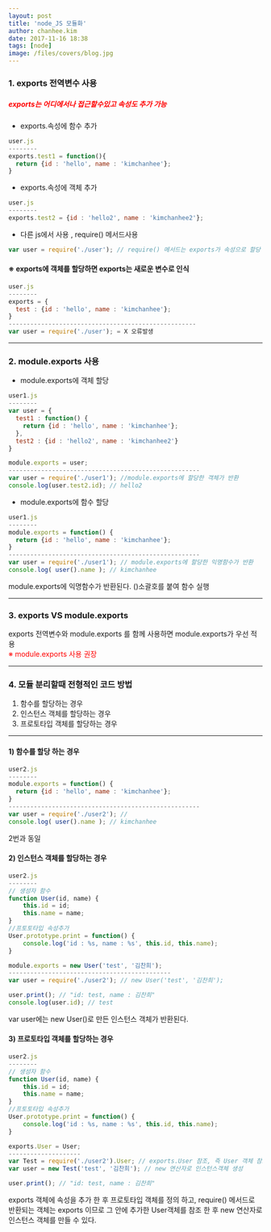 ```yaml
---
layout: post
title: 'node_JS 모듈화'
author: chanhee.kim
date: 2017-11-16 18:38
tags: [node]
image: /files/covers/blog.jpg
---
```


### 1. exports 전역변수 사용

##### <span style="color:red">exports는 어디에서나 접근할수있고 속성도 추가 가능</span>

* exports.속성에 함수 추가
``` javascript
user.js
--------
exports.test1 = function(){
  return {id : 'hello', name : 'kimchanhee'};
}
```
* exports.속성에 객체 추가
``` javascript
user.js
--------
exports.test2 = {id : 'hello2', name : 'kimchanhee2'};
```
* 다른 js에서 사용 , require() 메서드사용
``` javascript
var user = require('./user'); // require() 메서드는 exports가 속성으로 할당
```
#### ※ exports에 객체를 할당하면 exports는 새로운 변수로 인식
``` javascript
user.js
--------
exports = {
  test : {id : 'hello', name : 'kimchanhee'};
}
----------------------------------------------------
var user = require('./user'); = X 오류발생
```
---

### 2. module.exports 사용
* module.exports에 객체 할당

``` javascript
user1.js
--------
var user = {
  test1 : function() {
    return {id : 'hello', name : 'kimchanhee'};
  },
  test2 : {id : 'hello2', name : 'kimchanhee2'}
}

module.exports = user;
-----------------------------------------------------
var user = require('./user1'); //module.exports에 할당한 객체가 반환
console.log(user.test2.id); // hello2
```

* module.exports에 함수 할당

``` javascript
user1.js
--------
module.exports = function() {
  return {id : 'hello', name : 'kimchanhee'};
}
-----------------------------------------------------
var user = require('./user1'); // module.exports에 할당한 익명함수가 반환
console.log( user().name ); // kimchanhee
```

module.exports에 익명함수가 반환된다. ()소괄호를 붙여 함수 실행

---
### 3. exports VS module.exports
exports 전역변수와 module.exports 를 함께 사용하면 module.exports가 우선 적용<br>
<span style="color:red">※ module.exports 사용 권장</span>

---

### 4. 모듈 분리할때 전형적인 코드 방법
1. 함수를 할당하는 경우
2. 인스턴스 객체를 할당하는 경우
3. 프로토타입 객체를 할당하는 경우

---

#### 1) 함수를 할당 하는 경우

 ``` javascript
 user2.js
 --------
 module.exports = function() {
   return {id : 'hello', name : 'kimchanhee'};
 }
 -----------------------------------------------------
 var user = require('./user2'); //
 console.log( user().name ); // kimchanhee
 ```
 2번과 동일

#### 2) 인스턴스 객체를 할당하는 경우

``` javascript
user2.js
--------
// 생성자 함수
function User(id, name) {
	this.id = id;
	this.name = name;
}
//프토토타입 속성추가
User.prototype.print = function() {
	console.log('id : %s, name : %s', this.id, this.name);
}

module.exports = new User('test', '김찬희');
---------------------------------------------
var user = require('./user2'); // new User('test', '김찬희');

user.print(); // "id: test, name : 김찬희"
console.log(user.id); // test
```

var user에는 new User()로 만든 인스턴스 객체가 반환된다.

#### 3) 프로토타입 객체를 할당하는 경우

``` javascript
user2.js
--------
// 생성자 함수
function User(id, name) {
	this.id = id;
	this.name = name;
}
//프토토타입 속성추가
User.prototype.print = function() {
	console.log('id : %s, name : %s', this.id, this.name);
}

exports.User = User;
--------------------
var Test = require('./user2').User; // exports.User 참조, 즉 User 객체 참조
var user = new Test('test', '김찬희'); // new 연산자로 인스턴스객체 생성

user.print(); // "id: test, name : 김찬희"
```

exports 객체에 속성을 추가 한 후 프로토타입 객체를 정의 하고, require() 메서드로 반환되는 객체는 exports 이므로 그 안에 추가한 User객체를 참조 한 후 new 연산자로 인스턴스 객체를 만들 수 있다.

